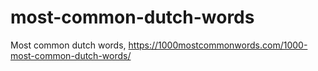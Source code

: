 # most-common-dutch-words
Most common dutch words, https://1000mostcommonwords.com/1000-most-common-dutch-words/
